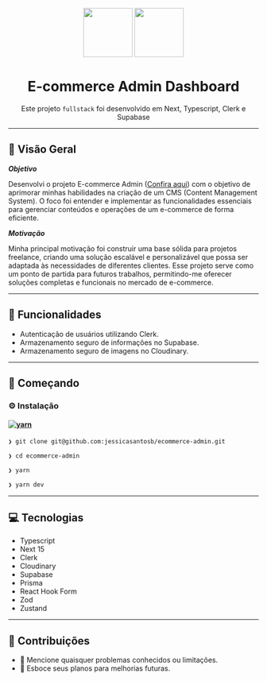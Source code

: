 <p align="center">
  <img src="https://img.icons8.com/?size=100&id=MWiBjkuHeMVq&format=png&color=000000" width="99">
  <img src="https://img.icons8.com/?size=100&id=yjSayFwWHyCo&format=png&color=000000" width="99">
</p>
<h1 align="center">E-commerce Admin Dashboard</h1>
<p align="center">
  Este projeto <code>fullstack</code> foi desenvolvido em Next, Typescript, Clerk e Supabase
</p>

---

## 📍 Visão Geral

**_Objetivo_**

Desenvolvi o projeto E-commerce Admin (<a href="https://ecommerce-admin-jessicasantosb.vercel.app/">Confira aqui</a>) com o objetivo de aprimorar minhas habilidades na criação de um CMS (Content Management System). O foco foi entender e implementar as funcionalidades essenciais para gerenciar conteúdos e operações de um e-commerce de forma eficiente.

**_Motivação_**

Minha principal motivação foi construir uma base sólida para projetos freelance, criando uma solução escalável e personalizável que possa ser adaptada às necessidades de diferentes clientes. Esse projeto serve como um ponto de partida para futuros trabalhos, permitindo-me oferecer soluções completas e funcionais no mercado de e-commerce.

---

## 🧬 Funcionalidades

- Autenticação de usuários utilizando Clerk.
- Armazenamento seguro de informações no Supabase.
- Armazenamento seguro de imagens no Cloudinary.

---

## 🚀 Começando

### ⚙️ Instalação

#### [![yarn](https://img.shields.io/badge/Yarn-3775A9.svg?style=flat&logo=Yarn&logoColor=white)](https://github.com/jessicasantosb/ecommerce-admin)

```sh
❯ git clone git@github.com:jessicasantosb/ecommerce-admin.git
```

```sh
❯ cd ecommerce-admin
```

```sh
❯ yarn
```

```sh
❯ yarn dev
```

---

## 💻 Tecnologias

- Typescript
- Next 15
- Clerk
- Cloudinary
- Supabase
- Prisma
- React Hook Form
- Zod
- Zustand

---

## 🤝 Contribuições

- 🔰 Mencione quaisquer problemas conhecidos ou limitações.
- 🐛 Esboce seus planos para melhorias futuras.
